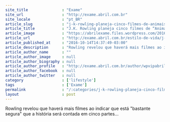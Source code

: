 ```yaml
---
site_title               : "Exame"
site_url                 : "http://exame.abril.com.br"
site_locale              : "pt_BR"
article_slug             : "j-k-rowling-planeja-cinco-filmes-de-animais-fantasticos"
article_title            : "J.K. Rowling planeja cinco filmes de “Animais Fantásticos”"
article_image            : "https://abrilexame.files.wordpress.com/2016/10/size_960_16_9_animais-fantasticos.jpg?quality=70&strip=all&w=960"
article_url              : "http://exame.abril.com.br/estilo-de-vida/j-k-rowling-planeja-cinco-filmes-de-animais-fantasticos/"
article_published_at     : "2016-10-14T14:37:49-03:00"
article_description      : "Rowling revelou que haverá mais filmes ao indicar que está 'bastante segura' que a história será contada em cinco partes..."
article_author_name      : ""
article_author_image     : null
article_author_biography : null
article_author_profile   : "http://exame.abril.com.br/author/wpvipabril/"
article_author_facebook  : null
article_author_twitter   : null
category                 : ['lifestyle']
tags                     : ['Exame']
permalink                : "/:categories/j-k-rowling-planeja-cinco-filmes-de-animais-fantasticos/"
layout                   : post
---
```


Rowling revelou que haverá mais filmes ao indicar que está "bastante segura" que a história será contada em cinco partes...
